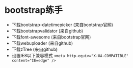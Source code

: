 # bootstrap练手
* 下载bootstrap-datetimepicker (来自bootstrap官网)
* 下载bootstrapvalidator (来自github)
* 下载font-awesome (来自bootstrap官网)
* 下载webuploader (来自github)
* 下载zTree (来自github)
* 设置IE8以下兼容模式
  `<meta http-equiv="X-UA-COMPATIBLE" content="IE=edge" />`
